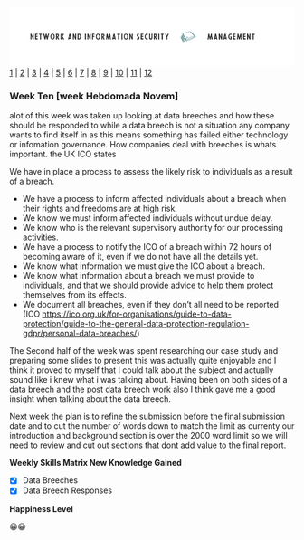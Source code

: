 ![Logo](Images/PCOM7E.png)
[1](/MyPortfolio/PCOM7E/Unit01.html) | [2](/MyPortfolio/PCOM7E/Unit02.html) | [3](/MyPortfolio/PCOM7E/Unit03.html) | [4](/MyPortfolio/PCOM7E/Unit04.html) | [5](/MyPortfolio/PCOM7E/Unit05.html) | [6](/MyPortfolio/PCOM7E/Unit06.html) | [7](/MyPortfolio/PCOM7E/Unit07.html) | [8](/MyPortfolio/PCOM7E/Unit08.html) | [9](/MyPortfolio/PCOM7E/Unit09.html) | [10](/MyPortfolio/PCOM7E/Unit10.html) | [11](/MyPortfolio/PCOM7E/Unit11.html) | [12](/MyPortfolio/PCOM7E/Unit12.html)
### Week Ten [week Hebdomada Novem]

alot of this week was taken up looking at data breeches and how these should be responded to while a data breech is not a situation any company wants to find itself in as this means something has failed either technology or infomation governance. How companies deal with breeches is whats important. the UK ICO states 



We have in place a process to assess the likely risk to individuals as a result of a breach.

- We have a process to inform affected individuals about a breach when their rights and freedoms are at high risk.
- We know we must inform affected individuals without undue delay. 
- We know who is the relevant supervisory authority for our processing activities.
- We have a process to notify the ICO of a breach within 72 hours of becoming aware of it, even if we do not have all the details yet.
- We know what information we must give the ICO about a breach.
- We know what information about a breach we must provide to individuals, and that we should provide advice to help them protect themselves from its effects.
- We document all breaches, even if they don’t all need to be reported (ICO https://ico.org.uk/for-organisations/guide-to-data-protection/guide-to-the-general-data-protection-regulation-gdpr/personal-data-breaches/)

The Second half of the week was spent researching our case study and preparing some slides to present this was actually quite enjoyable and I think it proved to myself that I could talk about the subject and actually sound like i knew what i was talking about. Having been on both sides of a data breech and the post data breech work also I think gave me a good insight when talking about the data breech.

Next week the plan is to refine the submission before the final submission date and to cut the number of words down to match the limit as currenty our introduction and background section is over the 2000 word limit so we will need to review and cut out sections that dont add value to the final report.

**Weekly Skills Matrix New Knowledge Gained**

- [x] Data Breeches
- [X] Data Breech Responses  

**Happiness Level**

😀😀
